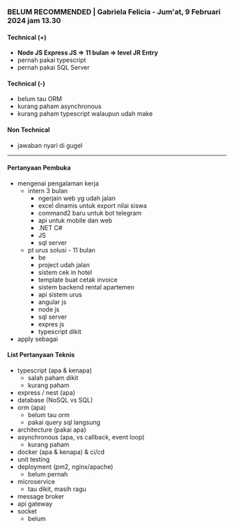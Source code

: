 ### BELUM RECOMMENDED | Gabriela Felicia - Jum'at, 9 Februari 2024 jam 13.30

#### Technical (+) 

- **Node JS Express JS => 11 bulan => level JR Entry**  
- pernah pakai typescript
- pernah pakai SQL Server

#### Technical (-)  

- belum tau ORM
- kurang paham asynchronous
- kurang paham typescript walaupun udah make

#### Non Technical  

- jawaban nyari di gugel

---

#### Pertanyaan Pembuka

- mengenai pengalaman kerja  
	- intern 3 bulan
		- ngerjain web yg udah jalan
		- excel dinamis untuk export nilai siswa
		- command2 baru untuk bot telegram
		- api untuk mobile dan web
		- .NET C#
		- JS
		- sql server
	- pt urus solusi - 11 bulan
		- be
		- project udah jalan
		- sistem cek in hotel
		- template buat cetak invoice
		- sistem backend rental apartemen
		- api sistem urus
		- angular js
		- node js
		- sql server
		- expres js
		- typescript dikit
- apply sebagai


#### List Pertanyaan Teknis

- typescript (apa & kenapa)
	- salah paham dikit
	- kurang paham
- express / nest (apa)
- database (NoSQL vs SQL)
- orm (apa)
	- belum tau orm
	- pakai query sql langsung
- architecture (pakai apa)
- asynchronous (apa, vs callback, event loop)
	- kurang paham
- docker (apa & kenapa) & ci/cd
- unit testing
- deployment (pm2, nginx/apache)
	- belum pernah
- microservice
	- tau dikit, masih ragu
- message broker
- api gateway
- socket
	- belum